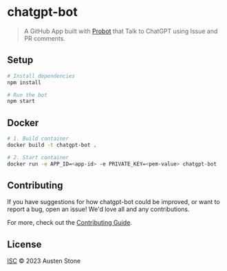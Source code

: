 # chatgpt-bot

> A GitHub App built with [Probot](https://github.com/probot/probot) that Talk to ChatGPT using Issue and PR comments.

## Setup

```sh
# Install dependencies
npm install

# Run the bot
npm start
```

## Docker

```sh
# 1. Build container
docker build -t chatgpt-bot .

# 2. Start container
docker run -e APP_ID=<app-id> -e PRIVATE_KEY=<pem-value> chatgpt-bot
```

## Contributing

If you have suggestions for how chatgpt-bot could be improved, or want to report a bug, open an issue! We'd love all and any contributions.

For more, check out the [Contributing Guide](CONTRIBUTING.md).

## License

[ISC](LICENSE) © 2023 Austen Stone
